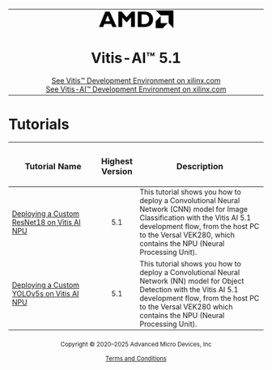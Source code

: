 ﻿<table class="sphinxhide">
 <tr width="100%">
    <td align="center"><img src="https://raw.githubusercontent.com/Xilinx/Image-Collateral/main/xilinx-logo.png" width="30%"/><h1>Vitis-AI™ 5.1</h1>
    <a href="https://www.xilinx.com/products/design-tools/vitis.html">See Vitis™ Development Environment on xilinx.com</br></a>
    <a href="https://www.xilinx.com/products/design-tools/vitis/vitis-ai.html">See Vitis-AI™ Development Environment on xilinx.com</a>
    </td>
 </tr>
</table>


# Tutorials

<table>
<thead>
  <tr>
    <th width="35%" align="center"><h3><b>Tutorial Name</b></hr></th>
    <th width="15%" align="center"><h3><b>Highest Version</b></hr></th>
    <th width="50%" align="center"><h3><b>Description</b></hr></th>
  </tr>
</thead>
<tbody>
  <tr>
  <td>
   <a href="https://github.com/Xilinx/Vitis-AI-Tutorials/tree/5.1/Tutorials/public_VitisAI-NPU-Custom-ResNet18-Deployment/">Deploying a Custom ResNet18 on Vitis AI NPU</a>
 </td>
 <td align="center">5.1</td>
 <td>This tutorial shows you how to deploy a Convolutional Neural Network (CNN) model for Image Classification with the Vitis AI 5.1 development flow, from the host PC to the Versal VEK280, which contains the NPU (Neural Processing Unit).
</td>
 </tr>
   <tr>
  <td>
   <a href="https://github.com/Xilinx/Vitis-AI-Tutorials/tree/5.1/Tutorials/public-VitisAI-NPU-Custom-YOLOv5s-Deployment">Deploying a Custom YOLOv5s on Vitis AI NPU</a>
 </td>
 <td align="center">5.1</td>
 <td>This tutorial shows you how to deploy a Convolutional Neural Network (NN) model for Object Detection with the Vitis AI 5.1 development flow, from the host PC to the Versal VEK280 which contains the NPU (Neural Processing Unit).
</td>
 </tr>
</tbody>
</table>

<p class="sphinxhide" align="center"><sub>Copyright © 2020–2025 Advanced Micro Devices, Inc</sub></p>

<p class="sphinxhide" align="center"><sup><a href="https://www.amd.com/en/corporate/copyright">Terms and Conditions</a></sup></p>






